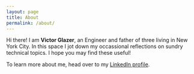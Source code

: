 ```yaml
---
layout: page
title: About
permalink: /about/
---
```


Hi there! I am **Victor Glazer**, an Engineer and father of three
living in New York City. In this space I jot down my occassional reflections on sundry
technical topics. I hope you may find these useful!

To learn more about me, head over to my [LinkedIn profile](https://www.linkedin.com/in/victorglazer/).
